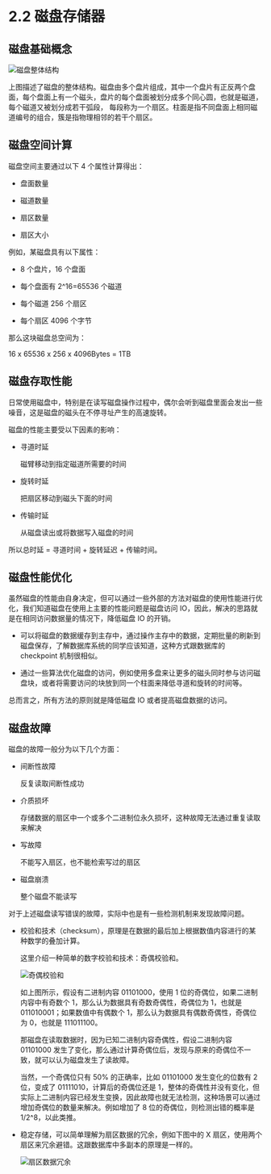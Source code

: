 # 2.2 磁盘存储器

## 磁盘基础概念

![磁盘整体结构](https://obbusiness-private.oss-cn-shanghai.aliyuncs.com/doc/img/kernel-quickstart/V1.0.0/zh-CN/2.database-storage-structure/3.disk-storage-01.png)

上图描述了磁盘的整体结构。磁盘由多个盘片组成，其中一个盘片有正反两个盘面，每个盘面上有一个磁头，盘片的每个盘面被划分成多个同心圆，也就是磁道，每个磁道又被划分成若干弧段， 每段称为一个扇区。柱面是指不同盘面上相同磁道编号的组合，簇是指物理相邻的若干个扇区。

## 磁盘空间计算

磁盘空间主要通过以下 4 个属性计算得出：

- 盘面数量

- 磁道数量

- 扇区数量

- 扇区大小

例如，某磁盘具有以下属性：

- 8 个盘片，16 个盘面

- 每个盘面有 2^16=65536 个磁道

- 每个磁道 256 个扇区

- 每个扇区 4096 个字节

那么这块磁盘总空间为：

16 x 65536 x 256 x 4096Bytes = 1TB

## 磁盘存取性能

日常使用磁盘中，特别是在读写磁盘操作过程中，偶尔会听到磁盘里面会发出一些噪音，这是磁盘的磁头在不停寻址产生的高速旋转。

磁盘的性能主要受以下因素的影响：

- 寻道时延

  磁臂移动到指定磁道所需要的时间

- 旋转时延

  把扇区移动到磁头下面的时间

- 传输时延

  从磁盘读出或将数据写入磁盘的时间

所以总时延 = 寻道时间 + 旋转延迟 + 传输时间。

## 磁盘性能优化

虽然磁盘的性能由自身决定，但可以通过一些外部的方法对磁盘的使用性能进行优化，我们知道磁盘在使用上主要的性能问题是磁盘访问 IO，因此，解决的思路就是在相同访问数据量的情况下，降低磁盘 IO 的开销。

- 可以将磁盘的数据缓存到主存中，通过操作主存中的数据，定期批量的刷新到磁盘保存，了解数据库系统的同学应该知道，这种方式跟数据库的 checkpoint 机制很相似。

- 通过一些算法优化磁盘的访问，例如使用多盘来让更多的磁头同时参与访问磁盘块，或者将需要访问的块放到同一个柱面来降低寻道和旋转的时间等。

总而言之，所有方法的原则就是降低磁盘 IO 或者提高磁盘数据的访问。

## 磁盘故障

磁盘的故障一般分为以下几个方面：

- 间断性故障

  反复读取间断性成功

- 介质损坏

  存储数据的扇区中一个或多个二进制位永久损坏，这种故障无法通过重复读取来解决

- 写故障

  不能写入扇区，也不能检索写过的扇区

- 磁盘崩溃

  整个磁盘不能读写

对于上述磁盘读写错误的故障，实际中也是有一些检测机制来发现故障问题。

- 校验和技术（checksum），原理是在数据的最后加上根据数值内容进行的某种数学的叠加计算。

  这里介绍一种简单的数字校验和技术：奇偶校验和。

  ![奇偶校验和](https://obbusiness-private.oss-cn-shanghai.aliyuncs.com/doc/img/kernel-quickstart/V1.0.0/zh-CN/2.database-storage-structure/3.disk-storage-02.png)

  如上图所示，假设有二进制内容 01101000，使用 1 位的奇偶位，如果二进制内容中有奇数个 1，那么认为数据具有奇数奇偶性，奇偶位为 1，也就是 011010001；如果数值中有偶数个 1，那么认为数据具有偶数奇偶性，奇偶位为 0，也就是 111011100。

  那磁盘在读取数据时，因为已知二进制内容奇偶性，假设二进制内容 01101000 发生了变化，那么通过计算奇偶位后，发现与原来的奇偶位不一致，就可以认为磁盘发生了读故障。

  当然，一个奇偶位只有 50% 的正确率，比如 01101000 发生变化的位数有 2 位，变成了 01111010，计算后的奇偶位还是 1，整体的奇偶性并没有变化，但实际上二进制内容已经发生变换，因此故障也就无法检测，这种场景可以通过增加奇偶位的数量来解决。例如增加了 8 位的奇偶位，则检测出错的概率是 1/2^8，以此类推。

- 稳定存储，可以简单理解为扇区数据的冗余，例如下图中的 X 扇区，使用两个扇区来冗余避错。这跟数据库中多副本的原理是一样的。

  ![扇区数据冗余](https://intranetproxy.alipay.com/skylark/lark/0/2022/png/28056563/1660804065611-95e268ef-c569-48bc-ba0f-3c0a7420c963.png)
